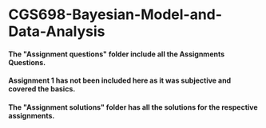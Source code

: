 # CGS698-Bayesian-Model-and-Data-Analysis
#### The "Assignment questions" folder include all the Assignments Questions.
#### Assignment 1 has not been included here as it was subjective and covered the basics.
#### The "Assignment solutions" folder has all the solutions for the respective assignments.
